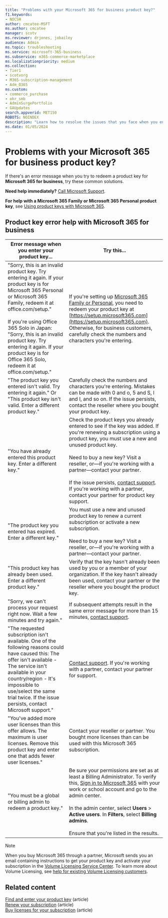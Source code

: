 ```yaml
---
title: "Problems with your Microsoft 365 for business product key?"
f1.keywords:
- NOCSH
author: cmcatee-MSFT
ms.author: cmcatee
manager: scotv
ms.reviewer: drjones, jobailey
audience: Admin
ms.topic: troubleshooting
ms.service: microsoft-365-business
ms.subservice: m365-commerce-marketplace
ms.localizationpriority: medium
ms.collection: 
- Tier1
- scotvorg
- M365-subscription-management 
- Adm_O365
ms.custom: 
- commerce_purchase
- okr_smb
- AdminSurgePortfolio
- GAUpdates
search.appverid: MET150
ROBOTS: NOINDEX
description: "Learn how to resolve the issues that you face when you enter your product key for Microsoft 365 for business."
ms.date: 01/05/2024
---
```


# Problems with your Microsoft 365 for business product key?

If there's an error message when you try to redeem a product key for **Microsoft 365 for business**, try these common solutions.
  
 **Need help immediately?** [Call Microsoft Support](../admin/get-help-support.md).
  
 **For help with a Microsoft 365 Family or Microsoft 365 Personal product key**, see [Using product keys with Microsoft 365](https://support.microsoft.com/office/12a5763a-d45c-4685-8c95-a44500213759).
  
## Product key error help with Microsoft 365 for business

| Error message when you enter your product key... | Try this... |
|--------------------------------------------------------------------------------------------------------------------------------------------------------------------------------------------------------------------------------------------------------------------------------------------------------------------------------------------------------|----------------------------------------------------------------------------------------------------------------------------------------------------------------------------------------------------------------------------------------------------------------------------------------------------------------------------------------------------------------------------------------------------------------------------------------------------------------------------|
| "Sorry, this is an invalid product key. Try entering it again. If your product key is for Microsoft 365 Personal or Microsoft 365 Family, redeem it at office.com/setup." <br/><br/>If you're using Office 365 Solo in Japan: "Sorry, this is an invalid product key. Try entering it again. If your product key is for Office 365 Solo, redeem it at office.com/setup." | If you're setting up [Microsoft 365 Family or Personal](https://support.microsoft.com/office/28cbc8cf-1332-4f04-9123-9b660abb629e), you need to redeem your product key at [https://setup.microsoft365.com](https://setup.microsoft365.com). Otherwise, for business customers, carefully check the numbers and characters you're entering. |
| "The product key you entered isn't valid. Try entering it again." Or "This product key isn't valid. Enter a different product key." | Carefully check the numbers and characters you're entering. Mistakes can be made with 0 and o, 5 and S, l and I, and so on. If the issue persists, contact the reseller where you bought your product key. |
| "You have already entered this product key. Enter a different key." | Check the product keys you already entered to see if the key was added. If you're renewing a subscription using a product key, you must use a new and unused product key. <br/><br/>Need to buy a new key? Visit a reseller, or—if you're working with a partner—contact your partner. <br/><br/>If the issue persists, [contact support](../admin/get-help-support.md). If you're working with a partner, contact your partner for product key support. |
| "The product key you entered has expired. Enter a different key." | You must use a new and unused product key to renew a current subscription or activate a new subscription.<br/><br/>Need to buy a new key? Visit a reseller, or—if you're working with a partner—contact your partner. |
| "This product key has already been used. Enter a different product key." | Verify that the key hasn't already been used by you or a member of your organization. If the key hasn't already been used, contact your partner or the reseller where you bought the product key. |
| "Sorry, we can't process your request right now. Wait a few minutes and try again." | If subsequent attempts result in the same error message for more than 15 minutes, [contact support](../admin/get-help-support.md). |
| "The requested subscription isn't available. One of the following reasons could have caused this: The offer isn't available - The service isn't available in your country/region - It's impossible to use/select the same trial twice. If the issue persists, contact Microsoft support." | [Contact support](../admin/get-help-support.md). If you're working with a partner, contact your partner for support. |
| "You've added more user licenses than this offer allows. The maximum is <x> user licenses. Remove this product key and enter one that adds fewer user licenses." | Contact your reseller or partner. You bought more licenses than can be used with this Microsoft 365 subscription. |
| "You must be a global or billing admin to redeem a product key." | Be sure your permissions are set as at least a Billing Administrator. To verify this,  [Sign in to Microsoft 365](https://support.microsoft.com/office/e9eb7d51-5430-4929-91ab-6157c5a050b4) with your work or school account and go to the admin center. <br/><br/>In the admin center, select **Users** > **Active users**. In **Filters**, select **Billing admins**. <br/><br/>Ensure that you're listed in the results. |

> [!NOTE]
> When you buy Microsoft 365 through a partner, Microsoft sends you an email containing instructions to get your product key and activate your subscription in the [Volume Licensing Service Center](https://go.microsoft.com/fwlink/p/?LinkID=282016). To learn more about Volume Licensing, see [help for existing Volume Licensing customers](https://go.microsoft.com/fwlink/p/?LinkId=534992).
  
## Related content

[Find and enter your product key](enter-your-product-key.md) (article)\
[Renew your subscription](subscriptions/renew-your-subscription.md) (article)\
[Buy licenses for your subscription](licenses/buy-licenses.md) (article)
